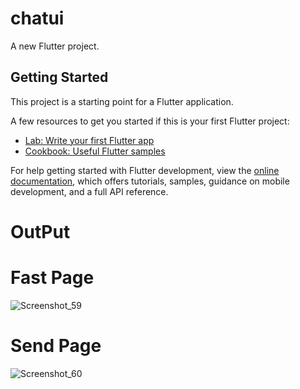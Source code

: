 # chatui

A new Flutter project.

## Getting Started

This project is a starting point for a Flutter application.

A few resources to get you started if this is your first Flutter project:

- [Lab: Write your first Flutter app](https://docs.flutter.dev/get-started/codelab)
- [Cookbook: Useful Flutter samples](https://docs.flutter.dev/cookbook)

For help getting started with Flutter development, view the
[online documentation](https://docs.flutter.dev/), which offers tutorials,
samples, guidance on mobile development, and a full API reference.

# OutPut
# Fast Page
![Screenshot_59](https://user-images.githubusercontent.com/84795389/201373976-580099d8-2cac-4d18-8b89-3a1c32aca97a.png)

# Send Page 

![Screenshot_60](https://user-images.githubusercontent.com/84795389/201374078-8f47eb2a-cb63-4b8d-bb69-4f7d6e3e81cd.png)
